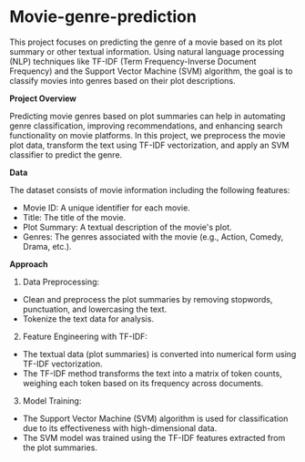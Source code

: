 # Movie-genre-prediction
This project focuses on predicting the genre of a movie based on its plot summary or other textual information. Using natural language processing (NLP) techniques like TF-IDF (Term Frequency-Inverse Document Frequency) and the Support Vector Machine (SVM) algorithm, the goal is to classify movies into genres based on their plot descriptions.

<b>Project Overview</b>

Predicting movie genres based on plot summaries can help in automating genre classification, improving recommendations, and enhancing search functionality on movie platforms. In this project, we preprocess the movie plot data, transform the text using TF-IDF vectorization, and apply an SVM classifier to predict the genre.

<b>Data</b>

The dataset consists of movie information including the following features:

- Movie ID: A unique identifier for each movie.
- Title: The title of the movie.
- Plot Summary: A textual description of the movie's plot.
- Genres: The genres associated with the movie (e.g., Action, Comedy, Drama, etc.).

<b>Approach</b>

1. Data Preprocessing:
- Clean and preprocess the plot summaries by removing stopwords, punctuation, and lowercasing the text.
- Tokenize the text data for analysis.

2. Feature Engineering with TF-IDF:
- The textual data (plot summaries) is converted into numerical form using TF-IDF vectorization.
- The TF-IDF method transforms the text into a matrix of token counts, weighing each token based on its frequency across documents.

3. Model Training:
- The Support Vector Machine (SVM) algorithm is used for classification due to its effectiveness with high-dimensional data.
- The SVM model was trained using the TF-IDF features extracted from the plot summaries.
